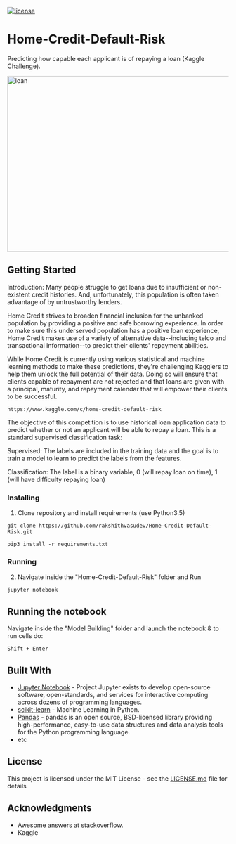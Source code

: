 [![license](https://img.shields.io/github/license/mashape/apistatus.svg?maxAge=2592000)](https://github.com/rakshithvasudev/Home-Credit-Default-Risk/blob/master/License.md)


# Home-Credit-Default-Risk
Predicting how capable each applicant is of repaying a loan (Kaggle Challenge).

<img src="https://github.com/rakshithvasudev/Home-Credit-Default-Risk/blob/master/final%20presentation/images/loan.jpg" alt="loan" width="600" height="400"/>

## Getting Started

Introduction: Many people struggle to get loans due to insufficient or non-existent credit histories. And, unfortunately, this population is often taken advantage of by untrustworthy lenders.

Home Credit strives to broaden financial inclusion for the unbanked population by providing a positive and safe borrowing experience. In order to make sure this underserved population has a positive loan experience, Home Credit makes use of a variety of alternative data--including telco and transactional information--to predict their clients' repayment abilities.

While Home Credit is currently using various statistical and machine learning methods to make these predictions, they're challenging Kagglers to help them unlock the full potential of their data. Doing so will ensure that clients capable of repayment are not rejected and that loans are given with a principal, maturity, and repayment calendar that will empower their clients to be successful.

```
https://www.kaggle.com/c/home-credit-default-risk
```
The objective of this competition is to use historical loan application data to predict whether or not an applicant will be able to repay a loan. This is a standard supervised classification task:

Supervised: The labels are included in the training data and the goal is to train a model to learn to predict the labels from the features.

Classification: The label is a binary variable, 0 (will repay loan on time), 1 (will have difficulty repaying loan)

### Installing

1. Clone repository and install requirements (use Python3.5)

```
git clone https://github.com/rakshithvasudev/Home-Credit-Default-Risk.git
```


```
pip3 install -r requirements.txt
```

### Running 

2. Navigate inside the "Home-Credit-Default-Risk" folder and Run  

```
jupyter notebook
```

## Running the notebook

Navigate inside the "Model Building" folder and launch the notebook & to run cells do:

```
Shift + Enter
```


## Built With

* [Jupyter Notebook](http://jupyter.org/) - Project Jupyter exists to develop open-source software, open-standards, and services for interactive computing across dozens of programming languages.
* [scikit-learn](http://scikit-learn.org/stable/) - Machine Learning in Python.
* [Pandas](https://pandas.pydata.org/) - pandas is an open source, BSD-licensed library providing high-performance, easy-to-use data structures and data analysis tools for the Python programming language.
* etc
 
## License

This project is licensed under the MIT License - see the [LICENSE.md](LICENSE.md) file for details

## Acknowledgments

* Awesome answers at stackoverflow.
* Kaggle

